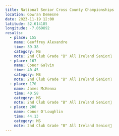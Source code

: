 ```yaml
---
title: National Senior Cross County Championships
location: Gowran Demesne
date: 2023-11-19 12:00
latitude: 52.614185
longitude: -7.069892
results: 
  - place: 155
    name: Geoffrey Alexandre
    time: 39.38
    category: MS
    note: 2nd Club Grade "B" All Ireland Senior🥈
  - place: 167
    name: Conor Galvin
    time: 40.45
    category: MS
    note: 2nd Club Grade "B" All Ireland Senior🥈
  - place: 170
    name: James McKenna
    time: 40.58
    category: MS
    note: 2nd Club Grade "B" All Ireland Senior🥈
  - place: 200
    name: Conor O'Loughlin
    time: 44.13
    category: MS
    note: 2nd Club Grade "B" All Ireland Senior🥈
---
```

